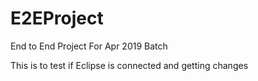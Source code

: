 # E2EProject
End to End Project For Apr 2019 Batch

This is to test if Eclipse is connected and getting changes
